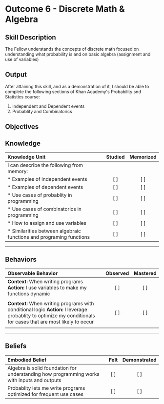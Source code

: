 # Outcome 6 - Discrete Math & Algebra

**Skill Description**
----------
The Fellow understands the concepts of discrete math focused on understanding what probability is and on basic algebra (assignment and use of variables) 

**Output**
----------
After attaining this skill, and as a demonstration of it, I should be able to complete the following sections of Khan Academy's Probability snd Statistics course:

1. Independent and Dependent events
2. Probablity and Combinatorics


**Objectives**
----------
## **Knowledge**


| Knowledge Unit   |      Studied      | Memorized |
|:-------------|:------------------:|:--------:|
| I can describe the following from memory: | | |
| * Examples of independent events | [ ] | [ ]  |
| * Examples of dependent events | [ ] | [ ]  |
| * Use cases of probablity in programming | [ ] | [ ]  |
| * Use cases of combinatorics in programming | [ ] | [ ]  |
| * How to assign and use variables     | [ ] | [ ]  |
| * Similarities between algebraic functions and programing functions   | [ ] | [ ]  |



----------


## **Behaviors**

| Observable Behavior   |      Observed      | Mastered |
|:-------------|:------------------:|:--------:|
| **Context:** When writing programs **Action:** I use variables to make my functions dynamic | [ ] | [ ] |
| | | |
| **Context:** When writing programs with conditional logic **Action:** I leverage probablity to optimize my conditionals for cases that are most likely to occur | [ ] | [ ] |
| | | |



----------


## **Beliefs**


| Embodied Belief   |      Felt      | Demonstrated |
|:-------------|:------------------:|:--------:|
| Algebra is solid foundation for understanding how programming works with inputs and outputs| [ ] | [ ] |
| Probablity lets me write programs optimized for frequent use cases | [ ] | [ ] |

